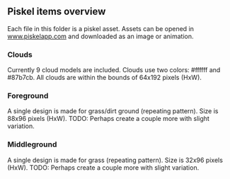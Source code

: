 ## Piskel items overview
Each file in this folder is a piskel asset. Assets can be opened in www.piskelapp.com and downloaded as an image or animation.

### Clouds
Currently 9 cloud models are included. Clouds use two colors: #ffffff and #87b7cb. All clouds are within the bounds of 64x192 pixels (HxW).

### Foreground
A single design is made for grass/dirt ground (repeating pattern). Size is 88x96 pixels (HxW). TODO: Perhaps create a couple more with slight variation.

### Middleground
A single design is made for grass (repeating pattern). Size is 32x96 pixels (HxW). TODO: Perhaps create a couple more with slight variation.